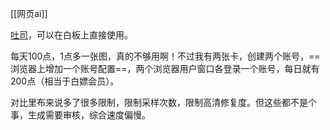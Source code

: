 [[网页ai]]


[吐司](https://tusiart.com/)，可以在白板上直接使用。

每天100点，1点多一张图，真的不够用啊！不过我有两张卡，创建两个账号，==浏览器上增加一个账号配置==，两个浏览器用户窗口各登录一个账号，每日就有200点（相当于白嫖会员）。

对比里布来说多了很多限制，限制采样次数，限制高清修复度。但这些都不是个事，生成需要审核，综合速度偏慢。


